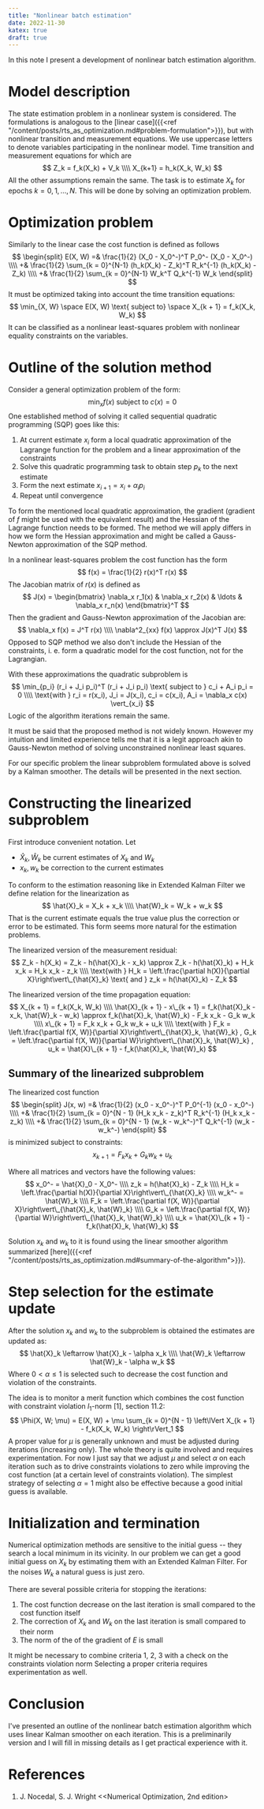 ```yaml
---
title: "Nonlinear batch estimation"
date: 2022-11-30
katex: true
draft: true
---
```


In this note I present a development of nonlinear batch estimation algorithm.

# Model description

The state estimation problem in a nonlinear system is considered.
The formulations is analogous to the [linear case]({{<ref "/content/posts/rts_as_optimization.md#problem-formulation">}}), but with nonlinear transition and measurement equations.
We use uppercase letters to denote variables participating in the nonlinear model. 
Time transition and measurement equations for which are
$$
Z_k = f_k(X_k) + V_k \\\\
X_{k+1} = h_k(X_k, W_k)
$$
All the other assumptions remain the same. 
The task is to estimate $X_k$ for epochs $k = 0, 1, \ldots, N$.
This will be done by solving an optimization problem.

# Optimization problem

Similarly to the linear case the cost function is defined as follows
$$
\begin{split}
E(X, W) =& \frac{1}{2} (X_0 - X_0^-)^T P_0^- (X_0 - X_0^-)  \\\\
        +& \frac{1}{2} \sum_{k = 0}^{N-1} (h_k(X_k) - Z_k)^T R_k^{-1} (h_k(X_k) - Z_k) \\\\
        +& \frac{1}{2} \sum_{k = 0}^{N-1} W_k^T Q_k^{-1} W_k
\end{split}
$$
It must be optimized taking into account the time transition equations:
$$
\min_{X, W} \space E(X, W) \text{ subject to} \space X_{k + 1} = f_k(X_k, W_k)
$$
It can be classified as a nonlinear least-squares problem with nonlinear equality constraints on the variables.

# Outline of the solution method

Consider a general optimization problem of the form:
$$
\min_x f(x) \text{ subject to } c(x) = 0
$$
One established method of solving it called sequential quadratic programming (SQP) goes like this:

1. At current estimate $x_i$ form a local quadratic approximation of the Lagrange function for the problem and a linear approximation of the constraints
2. Solve this quadratic programming task to obtain step $p_k$ to the next estimate
3. Form the next estimate $x_{i+1} = x_i + \alpha_i p_i$
4. Repeat until convergence

To form the mentioned local quadratic approximation, the gradient (gradient of $f$ might be used with the equivalent result) and the Hessian of the Lagrange function needs to be formed.
The method we will apply differs in how we form the Hessian approximation and might be called a Gauss-Newton approximation of the SQP method.

In a nonlinear least-squares problem the cost function has the form
$$
f(x) = \frac{1}{2} r(x)^T r(x)
$$
The Jacobian matrix of $r(x)$ is defined as
$$
J(x) = \begin{bmatrix} \nabla_x r_1(x) & \nabla_x r_2(x) & \ldots & \nabla_x r_n(x) \end{bmatrix}^T
$$
Then the gradient and Gauss-Newton approximation of the Jacobian are:
$$
\nabla_x f(x) = J^T r(x) \\\\
\nabla^2_{xx} f(x) \approx J(x)^T J(x)
$$
Opposed to SQP method we also don't include the Hessian of the constraints, i. e. form a quadratic model for the cost function, not for the Lagrangian.

With these approximations the quadratic subproblem is
$$
\min_{p_i} (r_i + J_i p_i)^T (r_i + J_i p_i) \text{ subject to } c_i + A_i p_i = 0 \\\\
\text{with } r_i = r(x_i), J_i = J(x_i), c_i = c(x_i), A_i = \nabla_x c(x) \vert_{x_i}
$$
Logic of the algorithm iterations remain the same.

It must be said that the proposed method is not widely known. 
However my intuition and limited experience tells me that it is a legit approach akin to Gauss-Newton method of solving unconstrained nonlinear least squares.

For our specific problem the linear subproblem formulated above is solved by a Kalman smoother.
The details will be presented in the next section.

# Constructing the linearized subproblem

First introduce convenient notation. Let 

* $\hat{X}_k, \hat{W}_k$ be current estimates of $X_k$ and $W_k$
* $x_k, w_k$ be correction to the current estimates

To conform to the estimation reasoning like in Extended Kalman Filter we define relation for the linearization as 
$$
\hat{X}_k = X_k + x_k \\\\
\hat{W}_k = W_k + w_k
$$
That is the current estimate equals the true value plus the correction or error to be estimated.
This form seems more natural for the estimation problems.

The linearized version of the measurement residual:
$$
Z_k - h(X_k) = Z_k - h(\hat{X}_k - x_k) \approx Z_k - h(\hat{X}_k) + H_k x_k = H_k x_k - z_k \\\\
\text{with } H_k = \left.\frac{\partial h(X)}{\partial X}\right\vert\_{\hat{X}_k} \text{ and } z_k = h(\hat{X}_k) - Z_k
$$

The linearized version of the time propagation equation:
$$
X_{k + 1} = f_k(X_k, W_k) \\\\
\hat{X}_{k + 1} - x\_{k + 1} = f_k(\hat{X}_k - x_k, \hat{W}_k - w_k) \approx f_k(\hat{X}_k, \hat{W}_k) - F_k x_k - G_k w_k \\\\
x\_{k + 1} = F_k x_k + G_k w_k + u_k \\\\
\text{with } F_k = \left.\frac{\partial f(X, W)}{\partial X}\right\vert\_{\hat{X}_k, \hat{W}_k}
, G_k = \left.\frac{\partial f(X, W)}{\partial W}\right\vert\_{\hat{X}_k, \hat{W}_k}
, u_k = \hat{X}\_{k + 1} - f_k(\hat{X}_k, \hat{W}_k)
$$

## Summary of the linearized subproblem

The linearized cost function
$$
\begin{split}
J(x, w) =& \frac{1}{2} (x_0 - x_0^-)^T P_0^{-1} (x_0 - x_0^-) \\\\
        +& \frac{1}{2} \sum_{k = 0}^{N - 1} (H_k x_k - z_k)^T R_k^{-1} (H_k x_k - z_k) \\\\
        +& \frac{1}{2} \sum_{k = 0}^{N - 1} (w_k - w_k^-)^T Q_k^{-1} (w_k - w_k^-)
\end{split}
$$
is minimized subject to constraints:
$$
x_{k + 1} = F_k x_k + G_k w_k + u_k
$$

Where all matrices and vectors have the following values:
$$
x_0^- = \hat{X}_0 - X_0^- \\\\
z_k = h(\hat{X}_k) - Z_k \\\\
H_k = \left.\frac{\partial h(X)}{\partial X}\right\vert\_{\hat{X}_k} \\\\
w_k^- = \hat{W}_k \\\\
F_k = \left.\frac{\partial f(X, W)}{\partial X}\right\vert\_{\hat{X}_k, \hat{W}_k} \\\\
G_k = \left.\frac{\partial f(X, W)}{\partial W}\right\vert\_{\hat{X}_k, \hat{W}_k} \\\\
u_k = \hat{X}\_{k + 1} - f_k(\hat{X}_k, \hat{W}_k)
$$

Solution $x_k$ and $w_k$ to it is found using the linear smoother algorithm summarized [here]({{<ref "/content/posts/rts_as_optimization.md#summary-of-the-algorithm">}}).

# Step selection for the estimate update

After the solution $x_k$ and $w_k$ to the subproblem is obtained the estimates are updated as:
$$
\hat{X}_k \leftarrow \hat{X}_k - \alpha x_k \\\\
\hat{W}_k \leftarrow \hat{W}_k - \alpha w_k
$$
Where $0 < \alpha \leq 1$ is selected such to decrease the cost function and violation of the constraints.

The idea is to monitor a merit function which combines the cost function with constraint violation $l_1$-norm [1], section 11.2:
$$
\Phi(X, W; \mu) = E(X, W) + \mu \sum_{k = 0}^{N - 1} \left\lVert X_{k + 1} - f_k(X_k, W_k) \right\rVert_1
$$
A proper value for $\mu$ is generally unknown and must be adjusted during iterations (increasing only).
The whole theory is quite involved and requires experimentation.
For now I just say that we adjust $\mu$ and select $\alpha$ on each iteration such as to drive constraints violations to zero while improving the cost function (at a certain level of constraints violation).
The simplest strategy of selecting $\alpha = 1$ might also be effective because a good initial guess is available.

# Initialization and termination

Numerical optimization methods are sensitive to the initial guess -- they search a local minimum in its vicinity.
In our problem we can get a good initial guess on $X_k$ by estimating them with an Extended Kalman Filter.
For the noises $W_k$ a natural guess is just zero.

There are several possible criteria for stopping the iterations:

1. The cost function decrease on the last iteration is small compared to the cost function itself
2. The correction of $X_k$ and $W_k$ on the last iteration is small compared to their norm
3. The norm of the of the gradient of $E$ is small

It might be necessary to combine criteria 1, 2, 3 with a check on the constraints violation norm
Selecting a proper criteria requires experimentation as well.

# Conclusion

I've presented an outline of the nonlinear batch estimation algorithm which uses linear Kalman smoother on each iteration.
This is a preliminarily version and I will fill in missing details as I get practical experience with it.

# References

1. J. Nocedal, S. J. Wright <<Numerical Optimization, 2nd edition>
